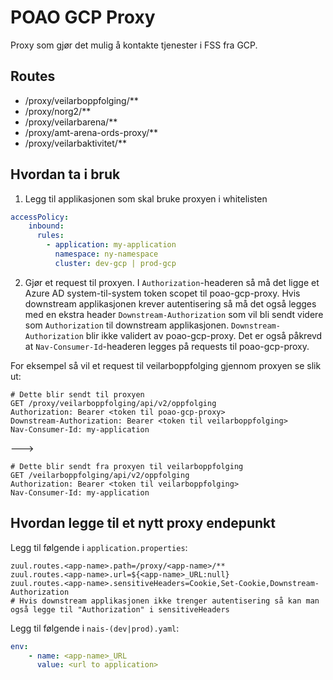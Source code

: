 # POAO GCP Proxy

Proxy som gjør det mulig å kontakte tjenester i FSS fra GCP.

## Routes

* /proxy/veilarboppfolging/**
* /proxy/norg2/**
* /proxy/veilarbarena/**
* /proxy/amt-arena-ords-proxy/**
* /proxy/veilarbaktivitet/**

## Hvordan ta i bruk

1. Legg til applikasjonen som skal bruke proxyen i whitelisten
```yaml
accessPolicy:
    inbound:
      rules:
        - application: my-application
          namespace: ny-namespace
          cluster: dev-gcp | prod-gcp
```

2. Gjør et request til proxyen. I `Authorization`-headeren så må det ligge et Azure AD system-til-system token scopet til poao-gcp-proxy. 
    Hvis downstream applikasjonen krever autentisering så må det også legges med en ekstra header `Downstream-Authorization` 
    som vil bli sendt videre som `Authorization` til downstream applikasjonen. `Downstream-Authorization` blir ikke validert av poao-gcp-proxy.
    Det er også påkrevd at `Nav-Consumer-Id`-headeren legges på requests til poao-gcp-proxy.

For eksempel så vil et request til veilarboppfolging gjennom proxyen se slik ut:

```
# Dette blir sendt til proxyen
GET /proxy/veilarboppfolging/api/v2/oppfolging
Authorization: Bearer <token til poao-gcp-proxy>
Downstream-Authorization: Bearer <token til veilarboppfolging>
Nav-Consumer-Id: my-application
```
--->
```
# Dette blir sendt fra proxyen til veilarboppfolging
GET /veilarboppfolging/api/v2/oppfolging
Authorization: Bearer <token til veilarboppfolging>
Nav-Consumer-Id: my-application
```

## Hvordan legge til et nytt proxy endepunkt

Legg til følgende i `application.properties`:

```properties
zuul.routes.<app-name>.path=/proxy/<app-name>/**
zuul.routes.<app-name>.url=${<app-name>_URL:null}
zuul.routes.<app-name>.sensitiveHeaders=Cookie,Set-Cookie,Downstream-Authorization
# Hvis downstream applikasjonen ikke trenger autentisering så kan man også legge til "Authorization" i sensitiveHeaders
```

Legg til følgende i `nais-(dev|prod).yaml`:
```yaml
env:
    - name: <app-name>_URL
      value: <url to application>
```
